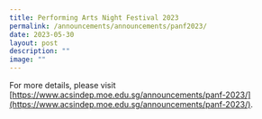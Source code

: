 ```yaml
---
title: Performing Arts Night Festival 2023
permalink: /announcements/announcements/panf2023/
date: 2023-05-30
layout: post
description: ""
image: ""
---
```



For more details, please visit [https://www.acsindep.moe.edu.sg/announcements/panf-2023/](https://www.acsindep.moe.edu.sg/announcements/panf-2023/).